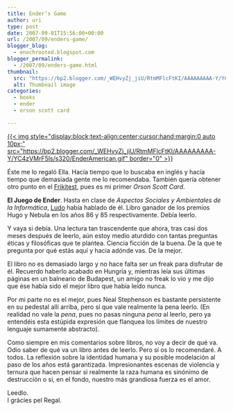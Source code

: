 ```yaml
---
title: Ender’s Game
author: uri
type: post
date: 2007-09-01T15:56:00+00:00
url: /2007/09/enders-game/
blogger_blog:
  - enochrooted.blogspot.com
blogger_permalink:
  - /2007/09/enders-game.html
thumbnail:
  src: "https://bp2.blogger.com/_WEHvyZj_jiU/RtmMFlcFtKI/AAAAAAAAA-Y/YC4zVMrF5ls/s320/EnderAmerican.gif"
  alt: Thumbnail image
categories:
  - books
  - ender
  - orson scott card

---
```

[{{< img style="display:block;text-align:center;cursor:hand;margin:0 auto 10px;" src="https://bp2.blogger.com/_WEHvyZj_jiU/RtmMFlcFtKI/AAAAAAAAA-Y/YC4zVMrF5ls/s320/EnderAmerican.gif" border="0" >}}][1]

Éste me lo regaló Ella. Hacía tiempo que lo buscaba en inglés y hacía tiempo que demasiada gente me lo recomendaba. También quería obtener otro punto en el [Frikitest][2], pues es mi primer <span style="font-style:italic;">Orson Scott Card</span>.

<span style="font-weight:bold;">El Juego de Ender</span>. Hasta en clase de <span style="font-style:italic;">Aspectos Sociales y Ambientales de la Informática</span>, [Ludo][3] había hablado de él. Libro ganador de los premios Hugo y Nebula en los años 86 y 85 respectivamente. Debía leerlo.

Y vaya si debía. Una lectura tan trascendente que ahora, tras casi dos meses después de leerlo, aún estoy medio aturdido con tantas preguntas éticas y filosóficas que te plantea. Ciencia ficción de la buena. De la que te pregunta por qué estás aquí y hacia adónde vas. De la mejor.

El libro no es demasiado largo y no hace falta ser un freak para disfrutar de él. Recuerdo haberlo acabado en Hungría y, mientras leía sus últimas páginas en un balneario de Budapest, un amigo no freak lo vio y me dijo que ése había sido el mejor libro que había leído nunca.

Por mi parte no es el mejor, pues Neal Stephenson es bastante persistente en su pedestal allí arriba, pero sí que vale realmente la pena leerlo. (En realidad no vale la <span style="font-style:italic;">pena</span>, pues no pasas ninguna <span style="font-style:italic;">pena</span> al leerlo, pero ya entendéis esta estúpida expresión que flanquea los límites de nuestro lenguaje sumamente abstracto).

Como siempre en mis comentarios sobre libros, no voy a decir de qué va. Odio saber de qué va un libro antes de leerlo. Pero sí os lo recomendaré. A todos. La reflexión sobre la identidad humana y su posible modelación al paso de los años está garantizada. Impresionantes escenas de violencia y ternura que hacen pensar si realmente la raza humana es sinónimo de destrucción o si, en el fondo, nuestro más grandiosa fuerza es el amor.

Leedlo.  
I gràcies pel Regal.

 [1]: https://bp2.blogger.com/_WEHvyZj_jiU/RtmMFlcFtKI/AAAAAAAAA-Y/YC4zVMrF5ls/s1600-h/EnderAmerican.gif
 [2]: https://club.telepolis.com/docz/frikitest.htm
 [3]: https://orangoodling.blogspot.com/